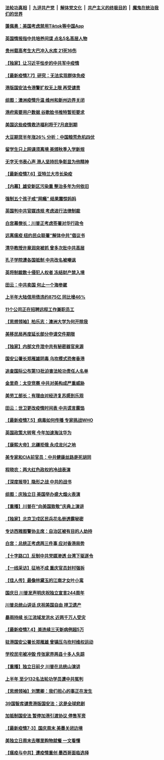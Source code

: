 ####  [法轮功真相](../../../../basic/blob/master/README.md?t=07072302) &nbsp;|&nbsp; [九评共产党](../../../../9ping.md/blob/master/README.md?t=07072302) &nbsp;|&nbsp; [解体党文化](../../../../jtdwh.md/blob/master/README.md?t=07072302)  &nbsp;|&nbsp; [共产主义的终极目的](../../../../gczydzjmd.md/blob/master/README.md?t=07072302) &nbsp;|&nbsp; [魔鬼在统治我们的世界](../../../../mgztzwmdsj.md/blob/master/README.md?t=07072302) 

#### [蓬佩奥：美国考虑禁用Tiktok等中国App](../pages/nf4514/n12238644.md?t=07072302) 

#### [英国情报指中共培养间谍 点名5名高层人物](../pages/nf4514/n12238557.md?t=07072302) 

#### [贵州载高考生大巴冲入水库 21死16伤](../pages/nf4514/n12238373.md?t=07072302) 

#### [【独家】让习近平怯步的中共军中疫情](../pages/nf4514/n12231462.md?t=07072302) 

#### [【最新疫情7.7】研究：无法实现群体免疫](../pages/nf4514/n12237581.md?t=07072302) 

#### [港版国安法令港警扩权无上限 再受谴责](../pages/nf4514/n12238249.md?t=07072302) 

#### [组图：澳洲疫情升温 维州和新州边界关闭](../pages/nf4514/n12236420.md?t=07072302) 

#### [港府索要用户数据 谷歌脸书推特暂拒要求](../pages/nf4514/n12237681.md?t=07072302) 

#### [美国这些疫情救济福利将于7月底到期](../pages/nf4514/n12237422.md?t=07072302) 

#### [大豆期货半年涨26% 分析：中国粮荒危机四伏](../pages/nf4514/n12237310.md?t=07072302) 

#### [留学生只上网课须离境 美颁秋季入学新规](../pages/nf4514/n12237306.md?t=07072302) 

#### [无字天书表心声 港人坚持抗争彰显为他精神](../pages/nf4514/n12237325.md?t=07072302) 

#### [【最新疫情7.6】亚特兰大市长染疫](../pages/nf4514/n12229038.md?t=07072302) 

#### [【内幕】雄安新区污染重 整治多年为何依旧](../pages/nf4514/n12229945.md?t=07072302) 

#### [强制五个孩子戒“网瘾” 结果震惊妈妈](../pages/nf4514/n12237076.md?t=07072302) 

#### [英国判中共官媒违规 考虑进行法律制裁](../pages/nf4514/n12236722.md?t=07072302) 

#### [白宫幕僚长：川普正考虑签署对华行政令](../pages/nf4514/n12236557.md?t=07072302) 

#### [远离瘟疫 纽约民众联署“解体中共”倡议书](../pages/nf4514/n12235230.md?t=07072302) 

#### [清华教授许章润突被抓 曾多次批中共高层](../pages/nf4514/n12236051.md?t=07072302) 

#### [孔子学院遭各国抵制 中共改名被嘲讽](../pages/nf4514/n12235343.md?t=07072302) 

#### [英将制裁数十侵犯人权者 冻结财产禁入境](../pages/nf4514/n12235718.md?t=07072302) 

#### [田云：中共卖国 何止一个海参崴](../pages/nf4514/n12235165.md?t=07072302) 

#### [上半年大陆信用债违约875亿 同比增46%](../pages/nf4514/n12234787.md?t=07072302) 

#### [11个公司正在招聘远程工作兼职员工](../pages/nf4514/n12231354.md?t=07072302) 

#### [【思想领袖】柏乐志：澳洲大学为何开除我](../pages/nf4514/n12174002.md?t=07072302) 

#### [美移民局再度延长部分申请交件期限](../pages/nf4514/n12234882.md?t=07072302) 

#### [【独家】内部文件泄中共有秘密器官来源](../pages/nf4514/n12223286.md?t=07072302) 

#### [国安公署长郑雁雄阴毒 乌坎模式恐套香港](../pages/nf4514/n12234848.md?t=07072302) 

#### [追查国际公布第13批迫害法轮功责任人名单](../pages/nf4514/n12234695.md?t=07072302) 

#### [金里奇：太空竞赛 中共对美构成严重威胁](../pages/nf4514/n12234710.md?t=07072302) 

#### [美劳工部长：有理由对经济复苏感到乐观](../pages/nf4514/n12234411.md?t=07072302) 

#### [田云：世卫更改疫情时间表 中共谎言露馅](../pages/nf4514/n12233381.md?t=07072302) 

#### [【最新疫情7.5】病毒如何传播 专家挑战WHO](../pages/nf4514/n12229032.md?t=07072302) 

#### [英国政策大转弯 今年加速淘汰华为](../pages/nf4514/n12234119.md?t=07072302) 

#### [【康熙大帝】北疆拒俄 永戍龙兴之地](../pages/nf4514/n12138633.md?t=07072302) 

#### [美专家和CIA前官员：中共健康丝路是死胡同](../pages/nf4514/n12217750.md?t=07072302) 

#### [程晓农：两大红色政权的冷战表演](../pages/nf4514/n12233855.md?t=07072302) 

#### [【深度报导】隐形之战 中共的战书](../pages/nf4514/n12200980.md?t=07072302) 

#### [组图：庆独立日 美国举办盛大烟火表演](../pages/nf4514/n12233243.md?t=07072302) 

#### [【重播】川普在“向美国致敬”庆典上演讲](../pages/nf4514/n12232497.md?t=07072302) 

#### [【独家】北京卫戍区民兵花名册透露秘密](../pages/nf4514/n12165121.md?t=07072302) 

#### [专访西雅图警协主席：自治区被有目的人劫持](../pages/nf4514/n12232937.md?t=07072302) 

#### [白宫：总统正考虑两三件事 应对香港局势](../pages/nf4514/n12232772.md?t=07072302) 

#### [【十字路口】反制中共党媒渗透 台湾下驱逐令](../pages/nf4514/n12231666.md?t=07072302) 

#### [【一线采访】征地不成 重庆官员封村强拆](../pages/nf4514/n12232323.md?t=07072302) 

#### [【佳人传】最像林黛玉的江南才女叶小鸾](../pages/nf4514/n12220541.md?t=07072302) 

#### [国庆日 川普发声明庆祝独立宣言244周年](../pages/nf4514/n12232602.md?t=07072302) 

#### [川普总统山讲话 庆祝美国自由 捍卫遗产](../pages/nf4514/n12232405.md?t=07072302) 

#### [暴雨持续 长江流域发洪水 近两千万人受灾](../pages/nf4514/n12231677.md?t=07072302) 

#### [【最新疫情7.4】美连续三天新病例超5万](../pages/nf4514/n12231687.md?t=07072302) 

#### [驻港国安公署长郑雁雄 曾镇压乌坎村维权运动](../pages/nf4514/n12231125.md?t=07072302) 

#### [学校民宅被冲毁 传张家界两县十多人失踪](../pages/nf4514/n12231983.md?t=07072302) 

#### [【重播】独立日前夕 川普在总统山演讲](../pages/nf4514/n12230343.md?t=07072302) 

#### [上半年 至少132名法轮功学员遭中共冤判](../pages/nf4514/n12229828.md?t=07072302) 

#### [【思想领袖】刘慧卿：我们担心的事正在发生](../pages/nf4514/n12168811.md?t=07072302) 

#### [39国智库谴责港版国安法：这是全球悲剧](../pages/nf4514/n12231267.md?t=07072302) 

#### [加抵制国安法 暂停加港引渡协议 停售军资](../pages/nf4514/n12231196.md?t=07072302) 

#### [【最新疫情7·3】国庆周末 美墨关闭边境](../pages/nf4514/n12229080.md?t=07072302) 

#### [美独立日周末去哪里购物就餐 一文看懂](../pages/nf4514/n12230982.md?t=07072302) 

#### [【瘟疫与中共】遭疫情重创 墨西哥面临选择](../pages/nf4514/n12229138.md?t=07072302) 


